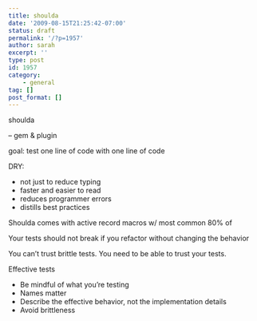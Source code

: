 ```yaml
---
title: shoulda
date: '2009-08-15T21:25:42-07:00'
status: draft
permalink: '/?p=1957'
author: sarah
excerpt: ''
type: post
id: 1957
category:
    - general
tag: []
post_format: []
---
```

shoulda

– gem &amp; plugin

goal: test one line of code with one line of code

DRY:

- not just to reduce typing
- faster and easier to read
- reduces programmer errors
- distills best practices

Shoulda comes with active record macros w/ most common 80% of

Your tests should not break if you refactor without changing the behavior

You can’t trust brittle tests. You need to be able to trust your tests.

Effective tests

- Be mindful of what you’re testing
- Names matter
- Describe the effective behavior, not the implementation details
- Avoid brittleness